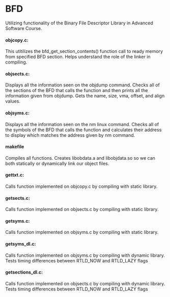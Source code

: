 # BFD
Utilizing functionality of the Binary File Descriptor Library in Advanced Software Course.


<h4>objcopy.c:</h4>
This utitilizes the bfd_get_section_contents() function call to ready memory from specified BFD section. Helps understand the role of the linker in compiling.


<h4>objsects.c:</h4>
Displays all the information seen on the objdump command. Checks all of the sections of the BFD that calls the function and then prints all the information given from objdump. Gets the name, size, vma, offset, and align values.


<h4>objsyms.c:</h4>
Displays all the information seen on the nm linux command. Checks all of the symbols of the BFD that calls the function and calculates their address to display which matches the address given by nm command.


<h4> makefile</h4>
 Compiles all functions. Creates libobdata.a and libobjdata.so so we can both statically or dynamically link our object files.


<h4>gettxt.c:</h4>
Calls function implemented on objcopy.c by compiling with static library.


<h4>getsects.c:</h4>
Calls function implemented on objsects.c by compiling with static library.


<h4>getsyms.c:</h4>
Calls function implemented on objsyms.c by compiling with static library.


<h4>getsyms_dl.c:</h4>
Calls function implemented on objsyms.c by compiling with dynamic library. Tests timing differences between RTLD_NOW and RTLD_LAZY flags


<h4>getsections_dl.c:</h4>
Calls function implemented on objsects.c by compiling with dynamic library. Tests timing differences between RTLD_NOW and RTLD_LAZY flags
